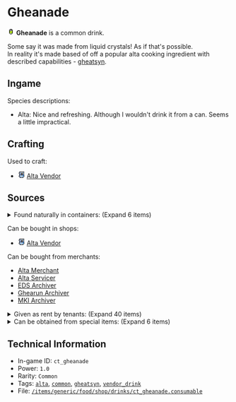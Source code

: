 # Gheanade

<img src="https://raw.githubusercontent.com/Ceterai/Enternia/main/items/generic/food/shop/drinks/ct_gheanade.png" alt="Gheanade icon" loading="lazy" height=16px width="auto" /> **Gheanade** is a common drink.

Some say it was made from liquid crystals! As if that's possible.  
In reality it's made based of off a popular alta cooking ingredient with described capabilities - [gheatsyn](https://ceterai.github.io/MyEnternia/Wiki/Tags/Gheatsyn).

## Ingame

Species descriptions:

- Alta: Nice and refreshing. Although I wouldn't drink it from a can. Seems a little impractical.

## Crafting

Used to craft:

- <img src="https://raw.githubusercontent.com/Ceterai/Enternia/main/objects/alta/special/vendors/alta/icon.png" alt="Alta Vendor icon" loading="lazy" height=16px width="auto" /> [Alta Vendor](https://ceterai.github.io/MyEnternia/Wiki/AltaVendor)

## Sources

<details><summary>Found naturally in containers: (Expand 6 items)</summary>

- <img src="https://raw.githubusercontent.com/Ceterai/Enternia/main/objects/alta/lab/pod/icon.png" alt="Alta Lab Pod icon" loading="lazy" height=16px width="auto" /> [Alta Lab Pod](https://ceterai.github.io/MyEnternia/Wiki/AltaLabPod)
- <img src="https://raw.githubusercontent.com/Ceterai/Enternia/main/objects/alta/city/pod/icon.png" alt="Alta Pod icon" loading="lazy" height=16px width="auto" /> [Alta Pod](https://ceterai.github.io/MyEnternia/Wiki/AltaPod)
- <img src="https://raw.githubusercontent.com/Ceterai/Enternia/main/objects/alta/security/pod/icon.png" alt="Alta Security Pod icon" loading="lazy" height=16px width="auto" /> [Alta Security Pod](https://ceterai.github.io/MyEnternia/Wiki/AltaSecurityPod)
- <img src="https://raw.githubusercontent.com/Ceterai/Enternia/main/objects/alta/ship/container/icon.png" alt="Alta Ship Container icon" loading="lazy" height=16px width="auto" /> [Alta Ship Container](https://ceterai.github.io/MyEnternia/Wiki/AltaShipContainer)
- <img src="https://raw.githubusercontent.com/Ceterai/Enternia/main/objects/alta/ship/pod/icon.png" alt="Alta Ship Pod icon" loading="lazy" height=16px width="auto" /> [Alta Ship Pod](https://ceterai.github.io/MyEnternia/Wiki/AltaShipPod)
- `outpostshippingcontainer`

</details>

Can be bought in shops:

- <img src="https://raw.githubusercontent.com/Ceterai/Enternia/main/objects/alta/special/vendors/alta/icon.png" alt="Alta Vendor icon" loading="lazy" height=16px width="auto" /> [Alta Vendor](https://ceterai.github.io/MyEnternia/Wiki/AltaVendor)

Can be bought from merchants:

- [Alta Merchant](https://ceterai.github.io/MyEnternia/Wiki/AltaMerchant)
- [Alta Servicer](https://ceterai.github.io/MyEnternia/Wiki/AltaServicer)
- [EDS Archiver](https://ceterai.github.io/MyEnternia/Wiki/EDSArchiver)
- [Ghearun Archiver](https://ceterai.github.io/MyEnternia/Wiki/GhearunArchiver)
- [MKI Archiver](https://ceterai.github.io/MyEnternia/Wiki/MKIArchiver)

<details><summary>Given as rent by tenants: (Expand 40 items)</summary>

- [Alta Agent](https://ceterai.github.io/MyEnternia/Wiki/AltaAgent)
- [Alta Android](https://ceterai.github.io/MyEnternia/Wiki/AltaAndroid)
- [Alta Bedtimer](https://ceterai.github.io/MyEnternia/Wiki/AltaBedtimer)
- [Alta in a Calin Dress](https://ceterai.github.io/MyEnternia/Wiki/AltainaCalinDress)
- [Imperial Android](https://ceterai.github.io/MyEnternia/Wiki/ImperialAndroid)
- [Alta from a Capital](https://ceterai.github.io/MyEnternia/Wiki/AltafromaCapital)
- [Alta Cargo Agent](https://ceterai.github.io/MyEnternia/Wiki/AltaCargoAgent)
- [Alta Christmas Girl](https://ceterai.github.io/MyEnternia/Wiki/AltaChristmasGirl)
- [Alta Dancer](https://ceterai.github.io/MyEnternia/Wiki/AltaDancer)
- [Alta Engineer](https://ceterai.github.io/MyEnternia/Wiki/AltaEngineer)
- [Alta Explorer](https://ceterai.github.io/MyEnternia/Wiki/AltaExplorer)
- [Alta Gamer](https://ceterai.github.io/MyEnternia/Wiki/AltaGamer)
- [Alta Holiday Girl](https://ceterai.github.io/MyEnternia/Wiki/AltaHolidayGirl)
- [Alta Hula Dancer](https://ceterai.github.io/MyEnternia/Wiki/AltaHulaDancer)
- [Alta Huntress](https://ceterai.github.io/MyEnternia/Wiki/AltaHuntress)
- [Alta Knight](https://ceterai.github.io/MyEnternia/Wiki/AltaKnight)
- [Alta Koywa Dancer](https://ceterai.github.io/MyEnternia/Wiki/AltaKoywaDancer)
- [Alta Lab Android](https://ceterai.github.io/MyEnternia/Wiki/AltaLabAndroid)
- [Alta Miner](https://ceterai.github.io/MyEnternia/Wiki/AltaMiner)
- [Alta Neon Dancer](https://ceterai.github.io/MyEnternia/Wiki/AltaNeonDancer)
- [Alta Party Girl](https://ceterai.github.io/MyEnternia/Wiki/AltaPartyGirl)
- [Alta Pirate](https://ceterai.github.io/MyEnternia/Wiki/AltaPirate)
- [Alta Protectorate Student](https://ceterai.github.io/MyEnternia/Wiki/AltaProtectorateStudent)
- [Alta Resque Worker](https://ceterai.github.io/MyEnternia/Wiki/AltaResqueWorker)
- [Alta Resort Girl](https://ceterai.github.io/MyEnternia/Wiki/AltaResortGirl)
- [Alta Security Android](https://ceterai.github.io/MyEnternia/Wiki/AltaSecurityAndroid)
- [Alta Social Worker](https://ceterai.github.io/MyEnternia/Wiki/AltaSocialWorker)
- [Alta NPC](https://ceterai.github.io/MyEnternia/Wiki/AltaNPC)
- [Alta Traveller](https://ceterai.github.io/MyEnternia/Wiki/AltaTraveller)
- [Alta Vibrant Dancer](https://ceterai.github.io/MyEnternia/Wiki/AltaVibrantDancer)
- [A.R.C.O. Android](https://ceterai.github.io/MyEnternia/Wiki/A.R.C.O.Android)
- [C.T. Android](https://ceterai.github.io/MyEnternia/Wiki/C.T.Android)
- [Combat Android](https://ceterai.github.io/MyEnternia/Wiki/CombatAndroid)
- [Dreamer Android](https://ceterai.github.io/MyEnternia/Wiki/DreamerAndroid)
- [EDS Android](https://ceterai.github.io/MyEnternia/Wiki/EDSAndroid)
- [Elite Android](https://ceterai.github.io/MyEnternia/Wiki/EliteAndroid)
- [ct_viona_creature_tenant](https://ceterai.github.io/MyEnternia/Wiki/ct-viona-creature-tenant)
- [Warped Merchant](https://ceterai.github.io/MyEnternia/Wiki/WarpedMerchant)
- [ct_yaara_keeper_tenant](https://ceterai.github.io/MyEnternia/Wiki/ct-yaara-keeper-tenant)
- [Yaara Merchant](https://ceterai.github.io/MyEnternia/Wiki/YaaraMerchant)

</details>

<details><summary>Can be obtained from special items: (Expand 6 items)</summary>

- <img src="https://raw.githubusercontent.com/Ceterai/Enternia/main/items/active/alta/loot/tier0.png" alt="Tier 0 Pad icon" loading="lazy" height=16px width="auto" /> [Tier 0 Pad](https://ceterai.github.io/MyEnternia/Wiki/Tier0Pad)
- <img src="https://raw.githubusercontent.com/Ceterai/Enternia/main/items/active/alta/loot/tier1.png" alt="Tier 1 Pad icon" loading="lazy" height=16px width="auto" /> [Tier 1 Pad](https://ceterai.github.io/MyEnternia/Wiki/Tier1Pad)
- <img src="https://raw.githubusercontent.com/Ceterai/Enternia/main/items/active/alta/loot/tier2.png" alt="Tier 2 Pad icon" loading="lazy" height=16px width="auto" /> [Tier 2 Pad](https://ceterai.github.io/MyEnternia/Wiki/Tier2Pad)
- <img src="https://raw.githubusercontent.com/Ceterai/Enternia/main/items/active/alta/loot/tier3.png" alt="Tier 3 Pad icon" loading="lazy" height=16px width="auto" /> [Tier 3 Pad](https://ceterai.github.io/MyEnternia/Wiki/Tier3Pad)
- <img src="https://raw.githubusercontent.com/Ceterai/Enternia/main/items/active/alta/loot/tier4.png" alt="Tier 4 Pad icon" loading="lazy" height=16px width="auto" /> [Tier 4 Pad](https://ceterai.github.io/MyEnternia/Wiki/Tier4Pad)
- <img src="https://raw.githubusercontent.com/Ceterai/Enternia/main/items/active/alta/loot/tier5.png" alt="Tier 5 Pad icon" loading="lazy" height=16px width="auto" /> [Tier 5 Pad](https://ceterai.github.io/MyEnternia/Wiki/Tier5Pad)

</details>

## Technical Information

- In-game ID: `ct_gheanade`
- Power: `1.0`
- Rarity: `Common`
- Tags: [`alta`](https://ceterai.github.io/MyEnternia/Wiki/Tags/Alta), [`common`](https://ceterai.github.io/MyEnternia/Wiki/Tags/Common), [`gheatsyn`](https://ceterai.github.io/MyEnternia/Wiki/Tags/Gheatsyn), [`vendor_drink`](https://ceterai.github.io/MyEnternia/Wiki/Tags/VendorDrink)
- File: [`/items/generic/food/shop/drinks/ct_gheanade.consumable`](https://github.com/Ceterai/Enternia/blob/main/items/generic/food/shop/drinks/ct_gheanade.consumable)
